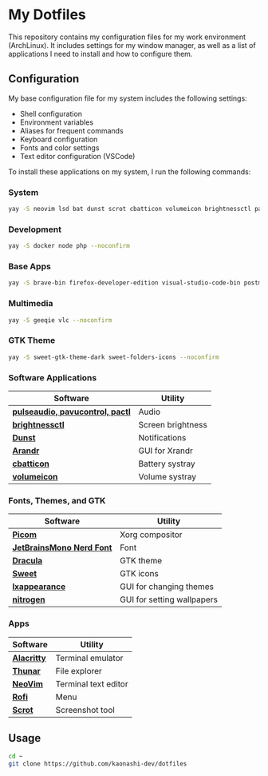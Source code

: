 # My Dotfiles

This repository contains my configuration files for my work environment (ArchLinux). It includes settings for my window manager, as well as a list of applications I need to install and how to configure them.

## Configuration

My base configuration file for my system includes the following settings:

- Shell configuration
- Environment variables
- Aliases for frequent commands
- Keyboard configuration
- Fonts and color settings
- Text editor configuration (VSCode)

To install these applications on my system, I run the following commands:

### System
```bash
yay -S neovim lsd bat dunst scrot cbatticon volumeicon brightnessctl pactl alacritty btop nitrogen thunar --noconfirm
```
### Development
```bash
yay -S docker node php --noconfirm
```
### Base Apps
```bash
yay -S brave-bin firefox-developer-edition visual-studio-code-bin postman-bin --noconfirm
```
### Multimedia
```bash
yay -S geeqie vlc --noconfirm
```
### GTK Theme
```bash
yay -S sweet-gtk-theme-dark sweet-folders-icons --noconfirm
```
### Software Applications

| Software                                                                                            | Utility                        |
| --------------------------------------------------------------------------------------------------- | ------------------------------ |
| **[pulseaudio, pavucontrol, pactl](https://wiki.archlinux.org/title/PulseAudio)**                   | Audio                          |
| **[brightnessctl](https://www.archlinux.org/packages/community/x86_64/brightnessctl/)**             | Screen brightness              |
| **[Dunst](https://wiki.archlinux.org/index.php/Desktop_notifications)**                             | Notifications                  |
| **[Arandr](https://www.archlinux.org/packages/community/any/arandr/)**                              | GUI for Xrandr                 |
| **[cbatticon](https://www.archlinux.org/packages/community/x86_64/cbatticon/)**                     | Battery systray                |
| **[volumeicon](https://www.archlinux.org/packages/community/x86_64/volumeicon/)**                   | Volume systray                 |

### Fonts, Themes, and GTK

| Software                                                                               | Utility                      |
| -------------------------------------------------------------------------------------- | ---------------------------- |
| **[Picom](https://wiki.archlinux.org/index.php/Picom)**                                | Xorg compositor              |
| **[JetBrainsMono Nerd Font](https://www.nerdfonts.com/font-downloads)**                | Font                         |
| **[Dracula](https://www.gnome-look.org/p/1687249)**                                    | GTK theme                    |
| **[Sweet](https://www.gnome-look.org/p/1253385/)**                                     | GTK icons                    |
| **[lxappearance](https://www.archlinux.org/packages/community/x86_64/lxappearance/)**  | GUI for changing themes      |
| **[nitrogen](https://wiki.archlinux.org/index.php/Nitrogen)**                          | GUI for setting wallpapers   |

### Apps

| Software                                                              | Utility                |
| --------------------------------------------------------------------- | ---------------------- |
| **[Alacritty](https://wiki.archlinux.org/index.php/Alacritty)**       | Terminal emulator      |
| **[Thunar](https://wiki.archlinux.org/index.php/Thunar)**             | File explorer          |
| **[NeoVim](https://wiki.archlinux.org/index.php/Neovim)**             | Terminal text editor   |
| **[Rofi](https://wiki.archlinux.org/index.php/Rofi)**                 | Menu                   |
| **[Scrot](https://wiki.archlinux.org/index.php/Screen_capture)**      | Screenshot tool        |

## Usage
```bash
cd ~
git clone https://github.com/kaonashi-dev/dotfiles
```

